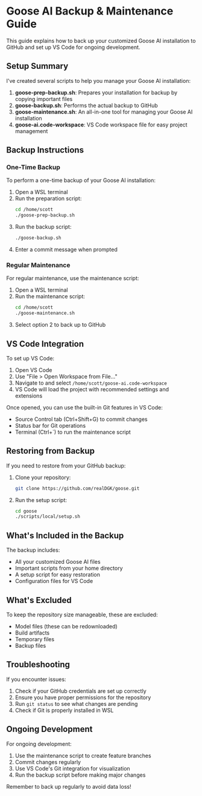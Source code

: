 # Goose AI Backup & Maintenance Guide

This guide explains how to back up your customized Goose AI installation to GitHub and set up VS Code for ongoing development.

## Setup Summary

I've created several scripts to help you manage your Goose AI installation:

1. **goose-prep-backup.sh**: Prepares your installation for backup by copying important files
2. **goose-backup.sh**: Performs the actual backup to GitHub
3. **goose-maintenance.sh**: An all-in-one tool for managing your Goose AI installation
4. **goose-ai.code-workspace**: VS Code workspace file for easy project management

## Backup Instructions

### One-Time Backup

To perform a one-time backup of your Goose AI installation:

1. Open a WSL terminal
2. Run the preparation script:
   ```bash
   cd /home/scott
   ./goose-prep-backup.sh
   ```
3. Run the backup script:
   ```bash
   ./goose-backup.sh
   ```
4. Enter a commit message when prompted

### Regular Maintenance

For regular maintenance, use the maintenance script:

1. Open a WSL terminal
2. Run the maintenance script:
   ```bash
   cd /home/scott
   ./goose-maintenance.sh
   ```
3. Select option 2 to back up to GitHub

## VS Code Integration

To set up VS Code:

1. Open VS Code
2. Use "File > Open Workspace from File..."
3. Navigate to and select `/home/scott/goose-ai.code-workspace`
4. VS Code will load the project with recommended settings and extensions

Once opened, you can use the built-in Git features in VS Code:
- Source Control tab (Ctrl+Shift+G) to commit changes
- Status bar for Git operations
- Terminal (Ctrl+`) to run the maintenance script

## Restoring from Backup

If you need to restore from your GitHub backup:

1. Clone your repository:
   ```bash
   git clone https://github.com/realDGK/goose.git
   ```
2. Run the setup script:
   ```bash
   cd goose
   ./scripts/local/setup.sh
   ```

## What's Included in the Backup

The backup includes:
- All your customized Goose AI files
- Important scripts from your home directory
- A setup script for easy restoration
- Configuration files for VS Code

## What's Excluded

To keep the repository size manageable, these are excluded:
- Model files (these can be redownloaded)
- Build artifacts
- Temporary files
- Backup files

## Troubleshooting

If you encounter issues:

1. Check if your GitHub credentials are set up correctly
2. Ensure you have proper permissions for the repository
3. Run `git status` to see what changes are pending
4. Check if Git is properly installed in WSL

## Ongoing Development

For ongoing development:
1. Use the maintenance script to create feature branches
2. Commit changes regularly
3. Use VS Code's Git integration for visualization
4. Run the backup script before making major changes

Remember to back up regularly to avoid data loss!

